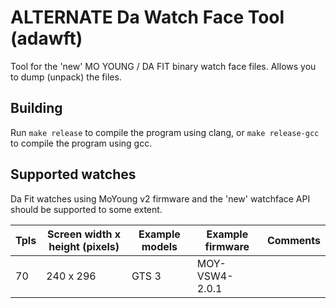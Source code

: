 # ALTERNATE Da Watch Face Tool (adawft)
Tool for the 'new' MO YOUNG / DA FIT binary watch face files. Allows you to dump (unpack) the files.

## Building
Run `make release` to compile the program using clang, or `make release-gcc` to compile the program using gcc. 

## Supported watches
Da Fit watches using MoYoung v2 firmware and the 'new' watchface API should be supported to some extent.  

Tpls | Screen width x height (pixels) |  Example models | Example firmware | Comments 
-----|------------|--------------|----------------|---------
  70 | 	240 x 296 |  GTS 3       | MOY-VSW4-2.0.1       | 

